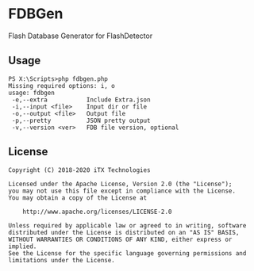 # FDBGen

Flash Database Generator for FlashDetector

## Usage

```
PS X:\Scripts>php fdbgen.php
Missing required options: i, o
usage: fdbgen
 -e,--extra           Include Extra.json
 -i,--input <file>    Input dir or file
 -o,--output <file>   Output file
 -p,--pretty          JSON pretty output
 -v,--version <ver>   FDB file version, optional
```

## License

    Copyright (C) 2018-2020 iTX Technologies

    Licensed under the Apache License, Version 2.0 (the "License");
    you may not use this file except in compliance with the License.
    You may obtain a copy of the License at

        http://www.apache.org/licenses/LICENSE-2.0

    Unless required by applicable law or agreed to in writing, software
    distributed under the License is distributed on an "AS IS" BASIS,
    WITHOUT WARRANTIES OR CONDITIONS OF ANY KIND, either express or implied.
    See the License for the specific language governing permissions and
    limitations under the License.
